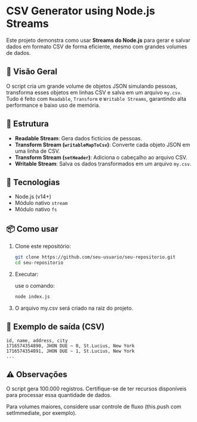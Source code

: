 # CSV Generator using Node.js Streams

Este projeto demonstra como usar **Streams do Node.js** para gerar e salvar dados em formato CSV de forma eficiente, mesmo com grandes volumes de dados.

## 🚀 Visão Geral

O script cria um grande volume de objetos JSON simulando pessoas, transforma esses objetos em linhas CSV e salva em um arquivo `my.csv`. Tudo é feito com `Readable`, `Transform` e `Writable Streams`, garantindo alta performance e baixo uso de memória.

## 📂 Estrutura

- **Readable Stream**: Gera dados fictícios de pessoas.
- **Transform Stream (`writableMapToCsv`)**: Converte cada objeto JSON em uma linha de CSV.
- **Transform Stream (`setHeader`)**: Adiciona o cabeçalho ao arquivo CSV.
- **Writable Stream**: Salva os dados transformados em um arquivo `my.csv`.

## 🧱 Tecnologias

- Node.js (v14+)
- Módulo nativo `stream`
- Módulo nativo `fs`

## 📦 Como usar

1. Clone este repositório:
   ```bash
   git clone https://github.com/seu-usuario/seu-repositorio.git
   cd seu-repositorio
   ```

2. Executar:
   
   use o comando:
   ```bash
   node index.js
   ```

3. O arquivo my.csv será criado na raiz do projeto.

## 📝 Exemplo de saída (CSV)

```
id, name, address, city
1716574354890, JHON DUE ~ 0, St.Lucius, New York
1716574354891, JHON DUE ~ 1, St.Lucius, New York
...
```
## ⚠️ Observações
   O script gera 100.000 registros. Certifique-se de ter recursos disponíveis para processar essa quantidade de dados.
   
   Para volumes maiores, considere usar controle de fluxo (this.push com setImmediate, por exemplo).

